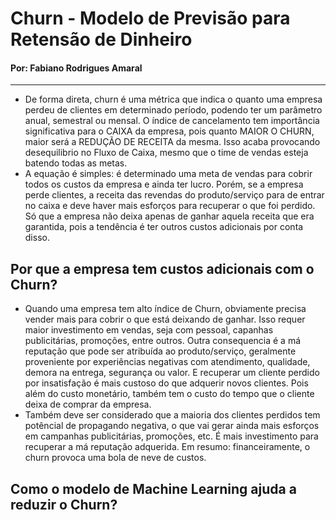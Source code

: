 # Churn - Modelo de Previsão para Retensão de Dinheiro
#### Por: Fabiano Rodrigues Amaral
---

* De forma direta, churn é uma métrica que indica o quanto uma empresa perdeu de clientes em determinado período, podendo ter um parâmetro anual, semestral ou mensal. O índice de cancelamento tem importância significativa para o CAIXA da empresa, pois quanto MAIOR O CHURN, maior será a REDUÇÃO DE RECEITA da mesma. Isso acaba provocando desequilibrio no Fluxo de Caixa, mesmo que o time de vendas esteja batendo todas as metas.
* A equação é simples: é determinado uma meta de vendas para cobrir todos os custos da empresa e ainda ter lucro. Porém, se a empresa perde clientes, a receita das revendas do produto/serviço para de entrar no caixa e deve haver mais esforços para recuperar o que foi perdido. Só que a empresa não deixa apenas de ganhar aquela receita que era garantida, pois a tendência é ter outros custos adicionais por conta disso.
## Por que a empresa tem custos adicionais com o Churn?
* Quando uma empresa tem alto índice de Churn, obviamente precisa vender mais para cobrir o que está deixando de ganhar. Isso requer maior investimento em vendas, seja com pessoal, capanhas publicitárias, promoções, entre outros. Outra consequencia é a má reputação que pode ser atribuída ao produto/serviço, geralmente proveniente por experiências negativas com atendimento, qualidade, demora na entrega, segurança ou valor. E recuperar um cliente perdido por insatisfação é mais custoso do que adquerir novos clientes. Pois além do custo monetário, também tem o custo do tempo que o cliente deixa de comprar da empresa.
* Também deve ser considerado que a maioria dos clientes perdidos tem potêncial de propagando negativa, o que vai gerar ainda mais esforços em campanhas publicitárias, promoções, etc. É mais investimento para recuperar a má reputação adquerida. Em resumo: financeiramente, o churn provoca uma bola de neve de custos.
## Como o modelo de Machine Learning ajuda a reduzir o Churn?
